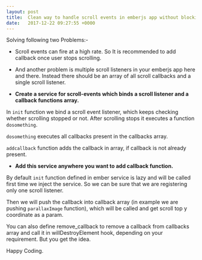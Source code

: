 ```yaml
---
layout: post
title:  Clean way to handle scroll events in emberjs app without blocking task queue and runtime 
date:   2017-12-22 09:27:55 +0000
---
```



Solving following two Problems:-
* Scroll events can fire at a high rate. So It is recommended to add callback once user stops scrolling.
* And another problem is multiple scroll listeners in your emberjs app here and there. Instead there should be an array of all scroll callbacks and a single scroll listener.

* **Create a service for scroll-events which binds a scroll listener and a callback functions array.**
<script src="https://gist.github.com/rajatsingla/dd7eb66533039a94166cc22333156823.js"></script>

In `init` function we bind a scroll event listener, which keeps checking whether scrolling stopped or not. After scrolling stops it executes a function `dosomething`.

`dosomething` executes all callbacks present in the callbacks array.

`addcallback` function adds the callback in array, if callback is not already present.


* **Add this service anywhere you want to add callback function.**
<script src="https://gist.github.com/rajatsingla/d6fa2bfd97d531184156e1e44767d120.js"></script>

By default `init` function defined in ember service is lazy and will be called first time we inject the service. So we can be sure that we are registering only one scroll listener.

Then we will push the callback into callback array (in example we are pushing `parallaxImage` function), which will be called and get scroll top y coordinate as a param.

You can also define remove_callback to remove a callback from callbacks array and call it in willDestroyElement hook, depending on your requirement. But you get the idea.

Happy Coding.

